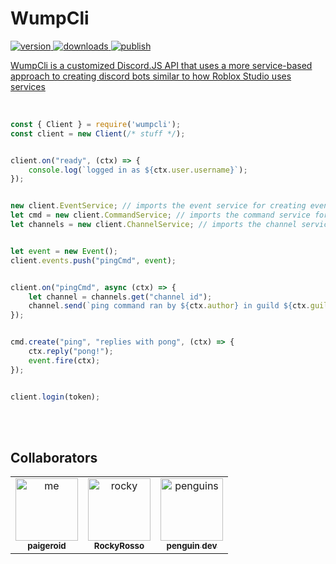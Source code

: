 # WumpCli

<a href="https://www.npmjs.com/package/wumpcli"><img src="https://img.shields.io/npm/v/wumpcli?style=flat&color=red&logo=npm&logoColor=white" alt="version" />
<a href="https://www.npmjs.com/package/wumpcli"><img src="https://img.shields.io/npm/dt/wumpclie?style=flat&color=green&logo=docusign&logoColor=white" alt="downloads" />
<img src="https://github.com/paigeroid/wumpcli/actions/workflows/publish-shit.yml/badge.svg" alt="publish">

WumpCli is a customized Discord.JS API that uses a more service-based approach to creating discord bots similar to how Roblox Studio uses services

<br>

```js
const { Client } = require('wumpcli');
const client = new Client(/* stuff */);


client.on("ready", (ctx) => {
    console.log(`logged in as ${ctx.user.username}`);
});


new client.EventService; // imports the event service for creating events
let cmd = new client.CommandService; // imports the command service for creating slash commands
let channels = new client.ChannelService; // imports the channel service


let event = new Event();
client.events.push("pingCmd", event);


client.on("pingCmd", async (ctx) => {
    let channel = channels.get("channel id");
    channel.send(`ping command ran by ${ctx.author} in guild ${ctx.guild.name} (${ctx.guild.id})`);
});


cmd.create("ping", "replies with pong", (ctx) => {
    ctx.reply("pong!");
    event.fire(ctx);
});


client.login(token);
```

<br><br>

## Collaborators

<table>
    
  <tr>
    <td align="center"><a href="https://github.com/paigeroid"><img src="https://avatars.githubusercontent.com/u/88659700?v=4?s=100" width="100px;" alt="me"/><br /><sub><b>paigeroid</b></sub></a><br/>
    <td align="center"><a href="https://github.com/RockyRosso"><img src="https://avatars.githubusercontent.com/u/79947006?v=4?s=100" width="100px;" alt="rocky"/><br /><sub><b>RockyRosso</b></sub></a><br/>
    <td align="center"><a href="https://github.com/polish-penguin-dev"><img src="https://avatars.githubusercontent.com/u/74113025?v=4?s=100" width="100px;" alt="penguins"/><br /><sub><b>penguin dev</b></sub></a><br/>
</td>
    
      
</table>
